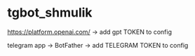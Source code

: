 # tgbot_shmulik

https://platform.openai.com/ -> add gpt TOKEN to config

telegram app -> BotFather -> add TELEGRAM TOKEN to config

